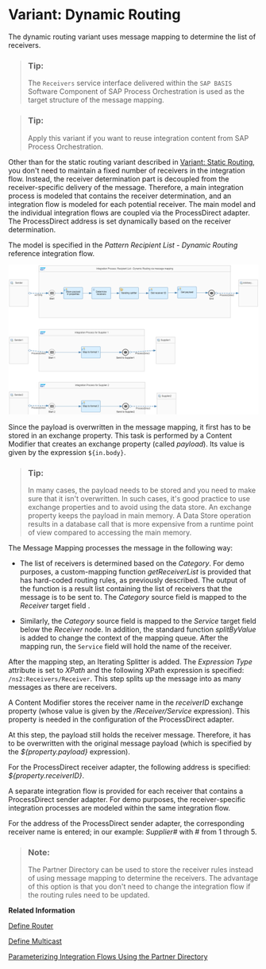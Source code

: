 <!-- loiod241c776e0e84368b4e37546377c5ec6 -->

# Variant: Dynamic Routing

The dynamic routing variant uses message mapping to determine the list of receivers.

> ### Tip:  
> The `Receivers` service interface delivered within the `SAP BASIS` Software Component of SAP Process Orchestration is used as the target structure of the message mapping.

> ### Tip:  
> Apply this variant if you want to reuse integration content from SAP Process Orchestration.

Other than for the static routing variant described in [Variant: Static Routing](variant-static-routing-b71529f.md), you don't need to maintain a fixed number of receivers in the integration flow. Instead, the receiver determination part is decoupled from the receiver-specific delivery of the message. Therefore, a main integration process is modeled that contains the receiver determination, and an integration flow is modeled for each potential receiver. The main model and the individual integration flows are coupled via the ProcessDirect adapter. The ProcessDirect address is set dynamically based on the receiver determination.

The model is specified in the *Pattern Recipient List - Dynamic Routing* reference integration flow.

 ![](images/Dynamic_Routing_87d69f8.png) 

Since the payload is overwritten in the message mapping, it first has to be stored in an exchange property. This task is performed by a Content Modifier that creates an exchange property \(called *payload*\). Its value is given by the expression `${in.body}`.

> ### Tip:  
> In many cases, the payload needs to be stored and you need to make sure that it isn't overwritten. In such cases, it's good practice to use exchange properties and to avoid using the data store. An exchange property keeps the payload in main memory. A Data Store operation results in a database call that is more expensive from a runtime point of view compared to accessing the main memory.

The Message Mapping processes the message in the following way:

-   The list of receivers is determined based on the *Category*. For demo purposes, a custom-mapping function *getReceiverList* is provided that has hard-coded routing rules, as previously described. The output of the function is a result list containing the list of receivers that the message is to be sent to. The *Category* source field is mapped to the *Receiver* target field .

-   Similarly, the *Category* source field is mapped to the *Service* target field below the *Receiver* node. In addition, the standard function *splitByValue* is added to change the context of the mapping queue. After the mapping run, the `Service` field will hold the name of the receiver.


After the mapping step, an Iterating Splitter is added. The *Expression Type* attribute is set to *XPath* and the following XPath expression is specified: `/ns2:Receivers/Receiver`. This step splits up the message into as many messages as there are receivers.

A Content Modifier stores the receiver name in the *receiverID* exchange property \(whose value is given by the */Receiver/Service* expression\). This property is needed in the configuration of the ProcessDirect adapter.

At this step, the payload still holds the receiver message. Therefore, it has to be overwritten with the original message payload \(which is specified by the *$\{property.payload\}* expression\).

For the ProcessDirect receiver adapter, the following address is specified: *$\{property.receiverID\}*.

A separate integration flow is provided for each receiver that contains a ProcessDirect sender adapter. For demo purposes, the receiver-specific integration processes are modeled within the same integration flow.

For the address of the ProcessDirect sender adapter, the corresponding receiver name is entered; in our example: *Supplier\#* with \# from 1 through 5.

> ### Note:  
> The Partner Directory can be used to store the receiver rules instead of using message mapping to determine the receivers. The advantage of this option is that you don't need to change the integration flow if the routing rules need to be updated.

**Related Information**  


[Define Router](define-router-d7fddbd.md "")

[Define Multicast](define-multicast-17de3ea.md "")

[Parameterizing Integration Flows Using the Partner Directory](parameterizing-integration-flows-using-the-partner-directory-b7812a5.md "The Partner Directory is a tenant-specific storage option that allows you to store information on business partners that are connected to the tenant in the context of a larger business network.")

